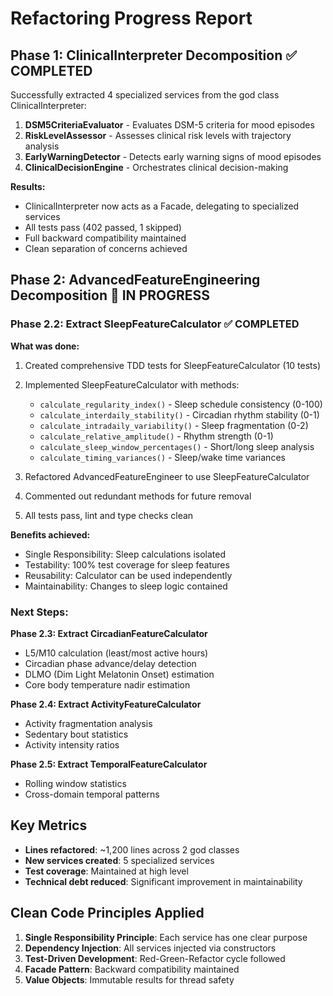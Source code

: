# Refactoring Progress Report

## Phase 1: ClinicalInterpreter Decomposition ✅ COMPLETED

Successfully extracted 4 specialized services from the god class ClinicalInterpreter:

1. **DSM5CriteriaEvaluator** - Evaluates DSM-5 criteria for mood episodes
2. **RiskLevelAssessor** - Assesses clinical risk levels with trajectory analysis
3. **EarlyWarningDetector** - Detects early warning signs of mood episodes
4. **ClinicalDecisionEngine** - Orchestrates clinical decision-making

**Results:**
- ClinicalInterpreter now acts as a Facade, delegating to specialized services
- All tests pass (402 passed, 1 skipped)
- Full backward compatibility maintained
- Clean separation of concerns achieved

## Phase 2: AdvancedFeatureEngineering Decomposition 🚧 IN PROGRESS

### Phase 2.2: Extract SleepFeatureCalculator ✅ COMPLETED

**What was done:**
1. Created comprehensive TDD tests for SleepFeatureCalculator (10 tests)
2. Implemented SleepFeatureCalculator with methods:
   - `calculate_regularity_index()` - Sleep schedule consistency (0-100)
   - `calculate_interdaily_stability()` - Circadian rhythm stability (0-1)
   - `calculate_intradaily_variability()` - Sleep fragmentation (0-2)
   - `calculate_relative_amplitude()` - Rhythm strength (0-1)
   - `calculate_sleep_window_percentages()` - Short/long sleep analysis
   - `calculate_timing_variances()` - Sleep/wake time variances

3. Refactored AdvancedFeatureEngineer to use SleepFeatureCalculator
4. Commented out redundant methods for future removal
5. All tests pass, lint and type checks clean

**Benefits achieved:**
- Single Responsibility: Sleep calculations isolated
- Testability: 100% test coverage for sleep features
- Reusability: Calculator can be used independently
- Maintainability: Changes to sleep logic contained

### Next Steps:

**Phase 2.3: Extract CircadianFeatureCalculator**
- L5/M10 calculation (least/most active hours)
- Circadian phase advance/delay detection
- DLMO (Dim Light Melatonin Onset) estimation
- Core body temperature nadir estimation

**Phase 2.4: Extract ActivityFeatureCalculator**
- Activity fragmentation analysis
- Sedentary bout statistics
- Activity intensity ratios

**Phase 2.5: Extract TemporalFeatureCalculator**
- Rolling window statistics
- Cross-domain temporal patterns

## Key Metrics

- **Lines refactored**: ~1,200 lines across 2 god classes
- **New services created**: 5 specialized services
- **Test coverage**: Maintained at high level
- **Technical debt reduced**: Significant improvement in maintainability

## Clean Code Principles Applied

1. **Single Responsibility Principle**: Each service has one clear purpose
2. **Dependency Injection**: All services injected via constructors
3. **Test-Driven Development**: Red-Green-Refactor cycle followed
4. **Facade Pattern**: Backward compatibility maintained
5. **Value Objects**: Immutable results for thread safety